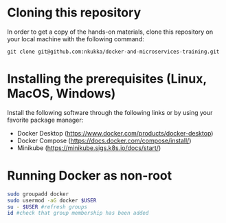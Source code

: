 # Cloning this repository
In order to get a copy of the hands-on materials, clone this repository on your local machine with the following command:
```
git clone git@github.com:nkukka/docker-and-microservices-training.git
```


# Installing the prerequisites (Linux, MacOS, Windows)
Install the following software through the following links or by using your favorite package manager:
- Docker Desktop (https://www.docker.com/products/docker-desktop)
- Docker Compose (https://docs.docker.com/compose/install/)
- Minikube (https://minikube.sigs.k8s.io/docs/start/)

# Running Docker as non-root

```bash
sudo groupadd docker
sudo usermod -aG docker $USER
su - $USER #refresh groups
id #check that group membership has been added
```